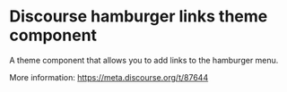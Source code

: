 # Discourse hamburger links theme component

A theme component that allows you to add links to the hamburger menu.

More information: https://meta.discourse.org/t/87644
